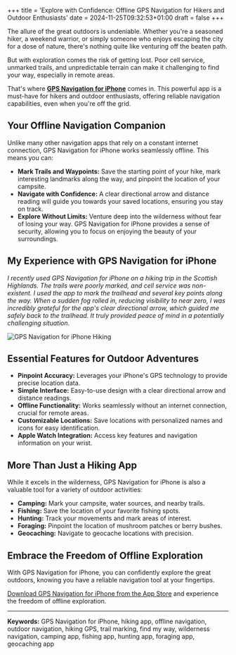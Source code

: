 +++
title = 'Explore with Confidence: Offline GPS Navigation for Hikers and Outdoor Enthusiasts'
date = 2024-11-25T09:32:53+01:00
draft = false
+++

The allure of the great outdoors is undeniable.  Whether you're a seasoned hiker, a weekend warrior, or simply someone who enjoys escaping the city for a dose of nature, there's nothing quite like venturing off the beaten path. 

But with exploration comes the risk of getting lost.  Poor cell service, unmarked trails, and unpredictable terrain can make it challenging to find your way, especially in remote areas.

That's where [**GPS Navigation for iPhone**](https://apps.apple.com/us/app/gps-navigation-hiking-compass/id791684332)  comes in. This powerful app is a must-have for hikers and outdoor enthusiasts, offering reliable navigation capabilities, even when you're off the grid.

##  Your Offline Navigation Companion

Unlike many other navigation apps that rely on a constant internet connection, GPS Navigation for iPhone works seamlessly offline.  This means you can:

* **Mark Trails and Waypoints:**  Save the starting point of your hike, mark interesting landmarks along the way, and pinpoint the location of your campsite.
* **Navigate with Confidence:**  A clear directional arrow and distance reading will guide you towards your saved locations, ensuring you stay on track.
* **Explore Without Limits:**  Venture deep into the wilderness without fear of losing your way.  GPS Navigation for iPhone provides a sense of security, allowing you to focus on enjoying the beauty of your surroundings.

##  My Experience with GPS Navigation for iPhone

_I recently used GPS Navigation for iPhone on a hiking trip in the Scottish Highlands.  The trails were poorly marked, and cell service was non-existent.  I used the app to mark the trailhead and several key points along the way.  When a sudden fog rolled in, reducing visibility to near zero, I was incredibly grateful for the app's clear directional arrow, which guided me safely back to the trailhead.  It truly provided peace of mind in a potentially challenging situation._

![GPS Navigation for iPhone Hiking](images/explore_with_confidence_offline_gps_navigation_for_hikers_and_outdoor_enthusiasts.webp)

##  Essential Features for Outdoor Adventures

* **Pinpoint Accuracy:**  Leverages your iPhone's GPS technology to provide precise location data.
* **Simple Interface:**  Easy-to-use design with a clear directional arrow and distance readings.
* **Offline Functionality:**  Works seamlessly without an internet connection, crucial for remote areas.
* **Customizable Locations:**  Save locations with personalized names and icons for easy identification.
* **Apple Watch Integration:**  Access key features and navigation information on your wrist.

##  More Than Just a Hiking App

While it excels in the wilderness, GPS Navigation for iPhone is also a valuable tool for a variety of outdoor activities:

* **Camping:**  Mark your campsite, water sources, and nearby trails.
* **Fishing:**  Save the location of your favorite fishing spots.
* **Hunting:**  Track your movements and mark areas of interest.
* **Foraging:**  Pinpoint the location of mushroom patches or berry bushes.
* **Geocaching:**  Navigate to geocache locations with precision.

##  Embrace the Freedom of Offline Exploration

With GPS Navigation for iPhone, you can confidently explore the great outdoors, knowing you have a reliable navigation tool at your fingertips.  

[Download GPS Navigation for iPhone from the App Store](https://apps.apple.com/us/app/gps-navigation-hiking-compass/id791684332) and experience the freedom of offline exploration.

---

**Keywords:**  GPS Navigation for iPhone, hiking app, offline navigation, outdoor navigation, hiking GPS, trail marking,  find my way, wilderness navigation, camping app, fishing app, hunting app, foraging app, geocaching app